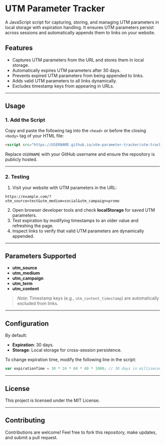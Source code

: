 # UTM Parameter Tracker

A JavaScript script for capturing, storing, and managing UTM parameters in local storage with expiration handling. It ensures UTM parameters persist across sessions and automatically appends them to links on your website.

## Features
- Captures UTM parameters from the URL and stores them in local storage.
- Automatically expires UTM parameters after 30 days.
- Prevents expired UTM parameters from being appended to links.
- Adds valid UTM parameters to all links dynamically.
- Excludes timestamp keys from appearing in URLs.

---

## Usage
### 1. Add the Script
Copy and paste the following tag into the `<head>` or before the closing `<body>` tag of your HTML file:

```html
<script src="https://USERNAME.github.io/utm-parameter-tracker/utm-tracker.js"></script>
```
Replace `USERNAME` with your GitHub username and ensure the repository is publicly hosted.

---

### 2. Testing
1. Visit your website with UTM parameters in the URL:
```
https://example.com/?utm_source=test&utm_medium=social&utm_campaign=promo
```
2. Open browser developer tools and check **localStorage** for saved UTM parameters.
3. Test expiration by modifying timestamps to an older value and refreshing the page.
4. Inspect links to verify that valid UTM parameters are dynamically appended.

---

## Parameters Supported
- **utm_source**
- **utm_medium**
- **utm_campaign**
- **utm_term**
- **utm_content**

> _Note_: Timestamp keys (e.g., `utm_content_timestamp`) are automatically excluded from links.

---

## Configuration
By default:
- **Expiration**: 30 days.
- **Storage**: Local storage for cross-session persistence.

To change expiration time, modify the following line in the script:
```javascript
var expirationTime = 30 * 24 * 60 * 60 * 1000; // 30 days in milliseconds
```

---

## License
This project is licensed under the MIT License.

---

## Contributing
Contributions are welcome! Feel free to fork this repository, make updates, and submit a pull request.

